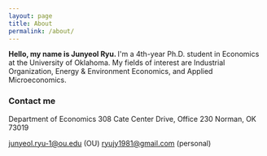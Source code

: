 ```yaml
---
layout: page
title: About
permalink: /about/
---
```


<b>Hello, my name is Junyeol Ryu. </b>
<a>I'm a 4th-year Ph.D. student in Economics at the University of Oklahoma.</a>
My fields of interest are Industrial Organization, Energy & Environment Economics, and Applied Microeconomics. 


### Contact me

Department of Economics
308 Cate Center Drive, Office 230 
Norman, OK 73019

junyeol.ryu-1@ou.edu  (OU)
ryujy1981@gmail.com  (personal)

